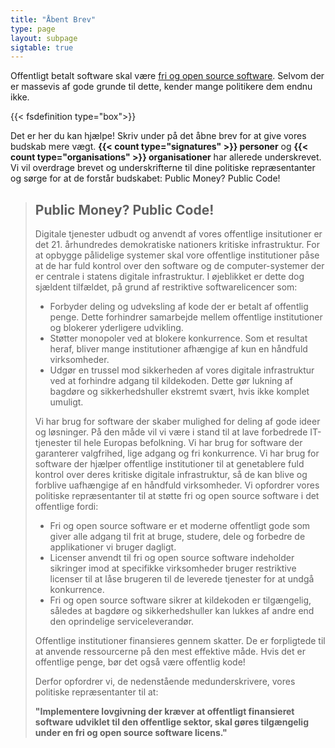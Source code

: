 ```yaml
---
title: "Åbent Brev"
type: page
layout: subpage
sigtable: true
---
```


Offentligt betalt software skal være [fri og open source software][fs]. Selvom der er massevis af gode grunde til dette, kender mange politikere dem endnu ikke.

{{< fsdefinition type="box">}}

Det er her du kan hjælpe! Skriv under på det åbne brev for at give vores budskab mere vægt. **{{< count type="signatures" >}} personer** og **{{< count type="organisations" >}} organisationer** har allerede underskrevet. Vi vil overdrage brevet og underskrifterne til dine politiske repræsentanter og sørge for at de forstår budskabet: Public Money? Public Code!

> ## Public Money? Public Code!
> 
> Digitale tjenester udbudt og anvendt af vores offentlige insitutioner er det 21. århundredes demokratiske nationers kritiske infrastruktur. For at opbygge pålidelige systemer skal vore offentlige institutioner påse at de har fuld kontrol over den software og de computer-systemer der er centrale i statens digitale infrastruktur. I øjeblikket er dette dog sjældent tilfældet, på grund af restriktive softwarelicencer som:
> 
> * Forbyder deling og udveksling af kode der er betalt af offentlig penge. Dette forhindrer samarbejde mellem offentlige institutioner og blokerer yderligere udvikling.
> * Støtter monopoler ved at blokere konkurrence. Som et resultat heraf, bliver mange institutioner afhængige af kun en håndfuld virksomheder.
> * Udgør en trussel mod sikkerheden af vores digitale infrastruktur ved at forhindre adgang til kildekoden. Dette gør lukning af bagdøre og sikkerhedshuller ekstremt svært, hvis ikke komplet umuligt.
> 
> Vi har brug for software der skaber mulighed for deling af gode ideer og løsninger. På den måde vil vi være i stand til at lave forbedrede IT-tjenester til hele Europas befolkning. Vi har brug for software der garanterer valgfrihed, lige adgang og fri konkurrence. Vi har brug for software der hjælper offentlige institutioner til at genetablere fuld kontrol over deres kritiske digitale infrastruktur, så de kan blive og forblive uafhængige af en håndfuld virksomheder. Vi opfordrer vores politiske repræsentanter til at støtte fri og open source software i det offentlige fordi:
> 
> * Fri og open source software er et moderne offentligt gode som giver alle adgang til frit at bruge, studere, dele og forbedre de applikationer vi bruger dagligt.
> * Licenser anvendt til fri og open source software indeholder sikringer imod at specifikke virksomheder bruger restriktive licenser til at låse brugeren til de leverede tjenester for at undgå konkurrence.
> * Fri og open source software sikrer at kildekoden er tilgængelig, således at bagdøre og sikkerhedshuller kan lukkes af andre end den oprindelige serviceleverandør.
> 
> Offentlige institutioner finansieres gennem skatter. De er forpligtede til at anvende ressourcerne på den mest effektive måde. Hvis det er offentlige penge, bør det også være offentlig kode!
> 
> Derfor opfordrer vi, de nedenstående medunderskrivere, vores politiske repræsentanter til at:
> 
> **"Implementere lovgivning der kræver at offentligt finansieret software udviklet til den offentlige sektor, skal gøres tilgængelig under en fri og open source software licens."**

[fs]: https://fsfe.org/freesoftware/basics/summary.html "Fri software giver enhver ret til at bruge, studere, dele og forbedre softwaren. Denne rettighed understøtter andre fundamentale friheder såsom ytringsfrihed, pressefrihed og retten til privatliv."
